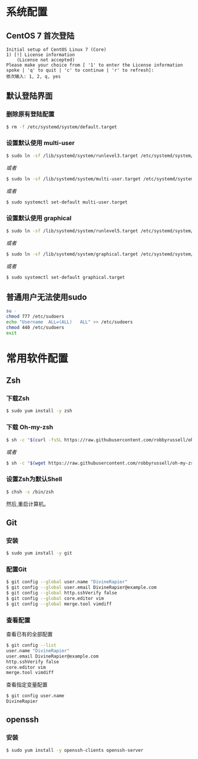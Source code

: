# 系统配置
## CentOS 7 首次登陆
```
Initial setup of CentOS Linux 7 (Core)
1) [!] License information
	(License not accepted)
Please make your choice from [ '1' to enter the License information spoke | 'q' to quit | 'c' to continue | 'r' to refresh]:
依次输入: 1, 2, q, yes
```

## 默认登陆界面
### 删除原有登陆配置
``` zsh
$ rm -f /etc/systemd/system/default.target
```
### 设置默认使用 multi-user
``` zsh
$ sudo ln -sf /lib/systemd/system/runlevel3.target /etc/systemd/system/default.target
```
<i>或者</i>
``` zsh
$ sudo ln -sf /lib/systemd/system/multi-user.target /etc/systemd/system/default.target
```
<i>或者</i>
``` zsh
$ sudo systemctl set-default multi-user.target
```
### 设置默认使用 graphical
``` zsh
$ sudo ln -sf /lib/systemd/system/runlevel5.target /etc/systemd/system/default.target
```
<i>或者</i>
``` zsh
$ sudo ln -sf /lib/systemd/system/graphical.target /etc/systemd/system/default.target
```
<i>或者</i>
``` zsh
$ sudo systemctl set-default graphical.target
```

## 普通用户无法使用sudo
```zsh
su -
chmod 777 /etc/sudoers
echo "Username  ALL=(ALL)   ALL" >> /etc/sudoers
chmod 440 /etc/sudoers
exit
```

# 常用软件配置

## Zsh
### 下载Zsh
``` zsh
$ sudo yum install -y zsh
```
### 下载 Oh-my-zsh
``` zsh
$ sh -c "$(curl -fsSL https://raw.githubusercontent.com/robbyrussell/oh-my-zsh/master/tools/install.sh)"
```
<i>或者</i>
``` zsh
$ sh -c "$(wget https://raw.githubusercontent.com/robbyrussell/oh-my-zsh/master/tools/install.sh -O -)"
```
### 设置Zsh为默认Shell
``` zsh
$ chsh -s /bin/zsh
```
然后,重启计算机。

## Git
### 安装
``` zsh
$ sudo yum install -y git
```
### 配置Git
``` zsh
$ git config --global user.name "DivineRapier"
$ git config --global user.email DivineRapier@example.com
$ git config --global http.sshVerify false
$ git config --global core.editor vim
$ git config --global merge.tool vimdiff
```
### 查看配置
查看已有的全部配置
``` zsh
$ git config --list
user.name "DivineRapier"
user.email DivineRapier@example.com
http.sshVerify false
core.editor vim
merge.tool vimdiff
```
查看指定变量配置
``` zsh
$ git config user.name
DivineRapier
```

## openssh
### 安装
``` zsh
$ sudo yum install -y openssh-clients openssh-server
```